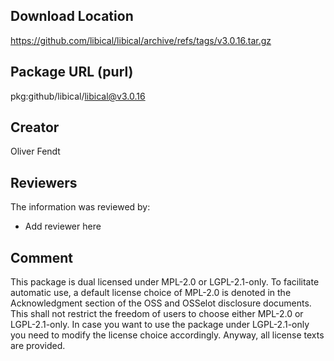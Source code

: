 ## Download Location

https://github.com/libical/libical/archive/refs/tags/v3.0.16.tar.gz

## Package URL (purl)

pkg:github/libical/libical@v3.0.16

## Creator

Oliver Fendt

## Reviewers

The information was reviewed by:

* Add reviewer here

## Comment

This package is dual licensed under MPL-2.0 or LGPL-2.1-only. To facilitate automatic use, a default license choice of MPL-2.0 is denoted in the Acknowledgment section of the OSS and OSSelot disclosure documents. This shall not restrict the freedom of users to choose either MPL-2.0 or LGPL-2.1-only. In case you want to use the package under LGPL-2.1-only you need to modify the license choice accordingly. Anyway, all license texts are provided. 
